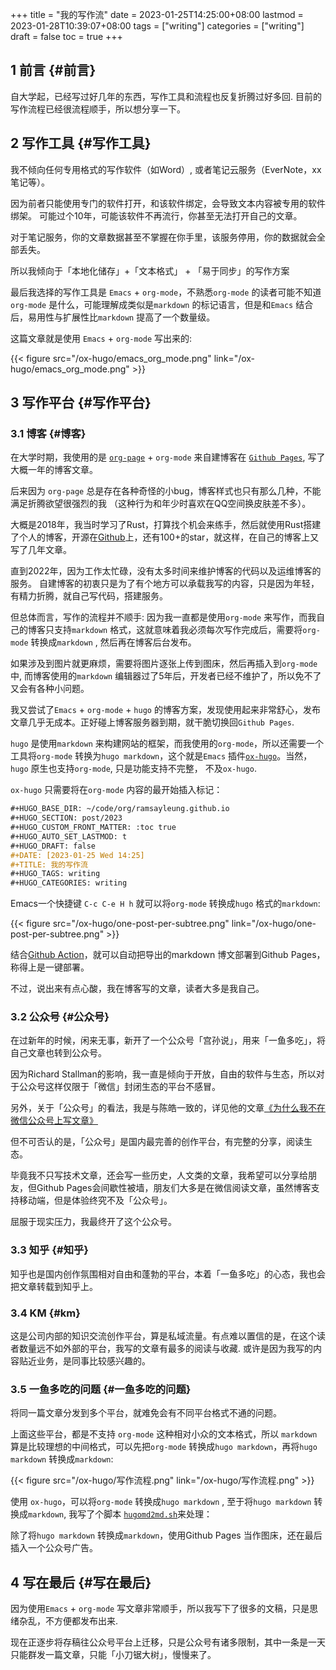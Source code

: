 +++
title = "我的写作流"
date = 2023-01-25T14:25:00+08:00
lastmod = 2023-01-28T10:39:07+08:00
tags = ["writing"]
categories = ["writing"]
draft = false
toc = true
+++

## <span class="section-num">1</span> 前言 {#前言}

自大学起，已经写过好几年的东西，写作工具和流程也反复折腾过好多回. 目前的写作流程已经很流程顺手，所以想分享一下。


## <span class="section-num">2</span> 写作工具 {#写作工具}

我不倾向任何专用格式的写作软件（如Word）, 或者笔记云服务（EverNote，xx笔记等）。

因为前者只能使用专门的软件打开，和该软件绑定，会导致文本内容被专用的软件绑架。
可能过个10年，可能该软件不再流行，你甚至无法打开自己的文章。

对于笔记服务，你的文章数据甚至不掌握在你手里，该服务停用，你的数据就会全部丢失。

所以我倾向于「本地化储存」+「文本格式」 + 「易于同步」的写作方案

最后我选择的写作工具是 `Emacs` + `org-mode`，不熟悉`org-mode` 的读者可能不知道 `org-mode` 是什么，可能理解成类似是`markdown` 的标记语言，但是和`Emacs` 结合后，易用性与扩展性比`markdown` 提高了一个数量级。

这篇文章就是使用 `Emacs` + `org-mode` 写出来的:

{{< figure src="/ox-hugo/emacs_org_mode.png" link="/ox-hugo/emacs_org_mode.png" >}}


## <span class="section-num">3</span> 写作平台 {#写作平台}


### <span class="section-num">3.1</span> 博客 {#博客}

在大学时期，我使用的是 [`org-page`](https://github.com/emacsorphanage/org-page) + `org-mode` 来自建博客在 [`Github Pages`](https://pages.github.com/), 写了大概一年的博客文章。

后来因为 `org-page` 总是存在各种奇怪的小bug，博客样式也只有那么几种，不能满足折腾欲望很强烈的我
（这种行为和年少时喜欢在QQ空间换皮肤差不多）。

大概是2018年，我当时学习了Rust，打算找个机会来练手，然后就使用Rust搭建了个人的博客，开源在[Github](https://github.com/ramsayleung/blog)上，还有100+的star，就这样，在自己的博客上又写了几年文章。

直到2022年，因为工作太忙碌，没有太多时间来维护博客的代码以及运维博客的服务。
自建博客的初衷只是为了有个地方可以承载我写的内容，只是因为年轻，有精力折腾，就自己写代码，搭建服务。

但总体而言，写作的流程并不顺手: 因为我一直都是使用`org-mode` 来写作，而我自己的博客只支持`markdown` 格式，这就意味着我必须每次写作完成后，需要将`org-mode` 转换成`markdown` , 然后再在博客后台发布。

如果涉及到图片就更麻烦，需要将图片逐张上传到图床，然后再插入到`org-mode`中, 而博客使用的`markdown` 编辑器过了5年后，开发者已经不维护了，所以免不了又会有各种小问题。

我又尝试了`Emacs` + `org-mode` + `hugo` 的博客方案，发现使用起来非常舒心，发布文章几乎无成本。正好碰上博客服务器到期，就干脆切换回`Github Pages`.

`hugo` 是使用`markdown` 来构建网站的框架，而我使用的`org-mode`，所以还需要一个工具将`org-mode` 转换为`hugo markdown`，这个就是`Emacs` 插件[`ox-hugo`](https://ox-hugo.scripter.co/)。当然， `hugo` 原生也支持`org-mode`, 只是功能支持不完整， 不及`ox-hugo`.

`ox-hugo` 只需要将在`org-mode` 内容的最开始插入标记：

```org
#+HUGO_BASE_DIR: ~/code/org/ramsayleung.github.io
#+HUGO_SECTION: post/2023
#+HUGO_CUSTOM_FRONT_MATTER: :toc true
#+HUGO_AUTO_SET_LASTMOD: t
#+HUGO_DRAFT: false
#+DATE: [2023-01-25 Wed 14:25]
#+TITLE: 我的写作流
#+HUGO_TAGS: writing
#+HUGO_CATEGORIES: writing
```

Emacs一个快捷键 `C-c C-e H h` 就可以将`org-mode` 转换成`hugo` 格式的`markdown`:

{{< figure src="/ox-hugo/one-post-per-subtree.png" link="/ox-hugo/one-post-per-subtree.png" >}}

结合[Github Action](https://github.com/ramsayleung/ramsayleung.github.io/blob/master/.github/workflows/gh-pages.yml)，就可以自动把导出的markdown 博文部署到Github Pages，称得上是一键部署。

不过，说出来有点心酸，我在博客写的文章，读者大多是我自己。


### <span class="section-num">3.2</span> 公众号 {#公众号}

在过新年的时候，闲来无事，新开了一个公众号「宫孙说」，用来「一鱼多吃」，将自己文章也转到公众号。

因为Richard Stallman的影响，我一直是倾向于开放，自由的软件与生态，所以对于公众号这样仅限于「微信」封闭生态的平台不感冒。

另外，关于「公众号」的看法，我是与陈皓一致的，详见他的文章[《为什么我不在微信公众号上写文章》](https://coolshell.cn/articles/17391.html)

但不可否认的是，「公众号」是国内最完善的创作平台，有完整的分享，阅读生态。

毕竟我不只写技术文章，还会写一些历史，人文类的文章，我希望可以分享给朋友，但Github Pages会间歇性被墙，朋友们大多是在微信阅读文章，虽然博客支持移动端，但是体验终究不及「公众号」。

屈服于现实压力，我最终开了这个公众号。


### <span class="section-num">3.3</span> 知乎 {#知乎}

知乎也是国内创作氛围相对自由和蓬勃的平台，本着「一鱼多吃」的心态，我也会把文章转载到知乎上。


### <span class="section-num">3.4</span> KM {#km}

这是公司内部的知识交流创作平台，算是私域流量。有点难以置信的是，在这个读者数量远不如外部的平台，我写的文章有最多的阅读与收藏.
或许是因为我写的内容贴近业务，是同事比较感兴趣的。


### <span class="section-num">3.5</span> 一鱼多吃的问题 {#一鱼多吃的问题}

将同一篇文章分发到多个平台，就难免会有不同平台格式不通的问题。

上面这些平台，都是不支持 `org-mode` 这种相对小众的文本格式，所以 `markdown` 算是比较理想的中间格式，可以先把`org-mode` 转换成`hugo markdown`，再将`hugo markdown` 转换成`markdown`:

{{< figure src="/ox-hugo/写作流程.png" link="/ox-hugo/写作流程.png" >}}

使用 `ox-hugo`，可以将`org-mode` 转换成`hugo markdown` , 至于将`hugo markdown` 转换成`markdown`, 我写了个脚本 [`hugomd2md.sh`](https://gist.github.com/ramsayleung/4b408dddc9ac1b4ef3464f5e9df1a9ef#file-hugomd2md-sh)来处理：

除了将`hugo markdown` 转换成`markdown`，使用Github Pages 当作图床，还在最后插入一个公众号广告。


## <span class="section-num">4</span> 写在最后 {#写在最后}

因为使用`Emacs` + `org-mode` 写文章非常顺手，所以我写下了很多的文稿，只是思绪杂乱，不方便都发布出来.

现在正逐步将存稿往公众号平台上迁移，只是公众号有诸多限制，其中一条是一天只能群发一篇文章，只能「小刀锯大树」，慢慢来了。